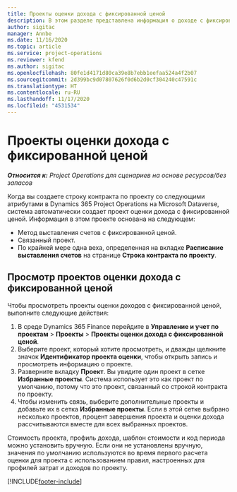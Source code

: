 ```yaml
---
title: Проекты оценки дохода с фиксированной ценой
description: В этом разделе представлена информация о доходе с фиксированной ценой в проектах.
author: sigitac
manager: Annbe
ms.date: 11/16/2020
ms.topic: article
ms.service: project-operations
ms.reviewer: kfend
ms.author: sigitac
ms.openlocfilehash: 80fe1d4171d80ca39e8b7ebb1eefaa524a4f2b07
ms.sourcegitcommit: 2d399bc9d07807626f0d6b2d0cf304240c47591c
ms.translationtype: HT
ms.contentlocale: ru-RU
ms.lasthandoff: 11/17/2020
ms.locfileid: "4531534"
---
```

# <a name="fixed-price-revenue-estimate-projects"></a>Проекты оценки дохода с фиксированной ценой 

_**Относится к:** Project Operations для сценариев на основе ресурсов/без запасов_

Когда вы создаете строку контракта по проекту со следующими атрибутами в Dynamics 365 Project Operations на Microsoft Dataverse, система автоматически создает проект оценки дохода с фиксированной ценой. Информация в этом проекте основана на следующем:

  - Метод выставления счетов с фиксированной ценой.
  - Связанный проект.
  - По крайней мере одна веха, определенная на вкладке **Расписание выставления счетов** на странице **Строка контракта по проекту**.

## <a name="review-fixed-price-revenue-estimates-projects"></a>Просмотр проектов оценки дохода с фиксированной ценой
Чтобы просмотреть проекты оценки доходов с фиксированной ценой, выполните следующие действия:

1. В среде Dynamics 365 Finance перейдите в **Управление и учет по проектам** > **Проекты** > **Проекты оценки дохода с фиксированной ценой**.
2. Выберите проект, который хотите просмотреть, и дважды щелкните значок **Идентификатор проекта оценки**, чтобы открыть запись и просмотреть информацию о проекте.
3. Разверните вкладку **Проект**. Вы увидите один проект в сетке **Избранные проекты**. Система использует это как проект по умолчанию, потому что это проект, связанный со строкой контракта по проекту. 
4. Чтобы изменить связь, выберите дополнительные проекты и добавьте их в сетка **Избранные проекты**. Если в этой сетке выбрано несколько проектов, процент завершения проекта и оценки дохода рассчитываются вместе для всех выбранных проектов.

  Стоимость проекта, профиль дохода, шаблон стоимости и код периода можно установить вручную. Если они не установлены вручную, значения по умолчанию используются во время первого расчета оценки для проекта с использованием правил, настроенных для профилей затрат и доходов по проекту.



[!INCLUDE[footer-include](../includes/footer-banner.md)]